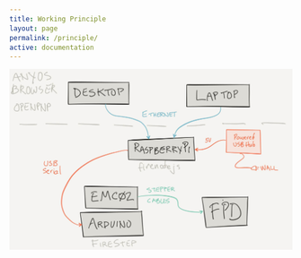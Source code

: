 ```yaml
---
title: Working Principle
layout: page
permalink: /principle/
active: documentation
---
```

![Alt text](/assets/images/fpd-schema.jpg?raw=true "Optional Title")